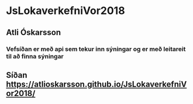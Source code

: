 # JsLokaverkefniVor2018
## Atli Óskarsson
### Vefsíðan er með api sem tekur inn sýningar og er með leitareit til að finna sýningar

## Síðan https://atlioskarsson.github.io/JsLokaverkefniVor2018/
